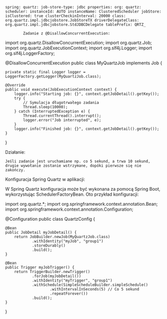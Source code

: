 `spring:
  quartz:
    job-store-type: jdbc
    properties:
      org:
        quartz:
          scheduler:
            instanceId: AUTO
            instanceName: ClusteredScheduler
          jobStore:
            isClustered: true
            clusterCheckinInterval: 20000
            class: org.quartz.impl.jdbcjobstore.JobStoreTX
            driverDelegateClass: org.quartz.impl.jdbcjobstore.StdJDBCDelegate
            tablePrefix: QRTZ_`

            



            Zadanie z @DisallowConcurrentExecution:

import org.quartz.DisallowConcurrentExecution;
import org.quartz.Job;
import org.quartz.JobExecutionContext;
import org.slf4j.Logger;
import org.slf4j.LoggerFactory;

@DisallowConcurrentExecution
public class MyQuartzJob implements Job {

    private static final Logger logger = LoggerFactory.getLogger(MyQuartzJob.class);

    @Override
    public void execute(JobExecutionContext context) {
        logger.info("Starting job: {}", context.getJobDetail().getKey());
        try {
            // Symulacja długotrwałego zadania
            Thread.sleep(10000);
        } catch (InterruptedException e) {
            Thread.currentThread().interrupt();
            logger.error("Job interrupted", e);
        }
        logger.info("Finished job: {}", context.getJobDetail().getKey());
    }
}

Działanie:

    Jeśli zadanie jest uruchamiane np. co 5 sekund, a trwa 10 sekund, drugie wywołanie zostanie wstrzymane, dopóki pierwsze się nie zakończy.

Konfiguracja Spring Quartz w aplikacji:

W Spring Quartz konfiguracja może być wykonana za pomocą Spring Boot, wykorzystując SchedulerFactoryBean. Oto przykład konfiguracji:

import org.quartz.*;
import org.springframework.context.annotation.Bean;
import org.springframework.context.annotation.Configuration;

@Configuration
public class QuartzConfig {

    @Bean
    public JobDetail myJobDetail() {
        return JobBuilder.newJob(MyQuartzJob.class)
                .withIdentity("myJob", "group1")
                .storeDurably()
                .build();
    }

    @Bean
    public Trigger myJobTrigger() {
        return TriggerBuilder.newTrigger()
                .forJob(myJobDetail())
                .withIdentity("myTrigger", "group1")
                .withSchedule(SimpleScheduleBuilder.simpleSchedule()
                        .withIntervalInSeconds(5) // Co 5 sekund
                        .repeatForever())
                .build();
    }
}

